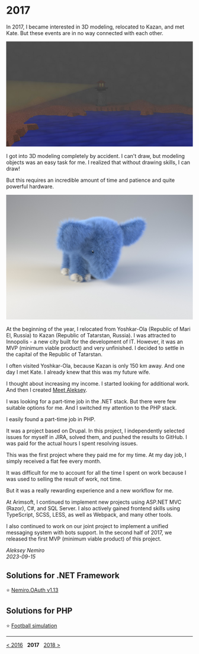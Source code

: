 # 2017

In 2017, I became interested in 3D modeling, relocated to Kazan, and met Kate.
But these events are in no way connected with each other.

![My first steps in Blender](assets/Blender_FirstSteps.jpg)

I got into 3D modeling completely by accident.
I can't draw, but modeling objects was an easy task for me.
I realized that without drawing skills, I can draw!

But this requires an incredible amount of time and patience and quite powerful hardware.

![Elephant](assets/Blender_Elephant.jpg)

At the beginning of the year, I relocated from Yoshkar-Ola (Republic of Mari El, Russia) to Kazan (Republic of Tatarstan, Russia).
I was attracted to Innopolis - a new city built for the development of IT.
However, it was an MVP (minimum viable product) and very unfinished.
I decided to settle in the capital of the Republic of Tatarstan.

I often visited Yoshkar-Ola, because Kazan is only 150 km away.
And one day I met Kate. I already knew that this was my future wife.

I thought about increasing my income. I started looking for additional work.
And then I created [Meet Aleksey](https://github.com/meet-aleksey).

I was looking for a part-time job in the .NET stack.
But there were few suitable options for me.
And I switched my attention to the PHP stack.

I easily found a part-time job in PHP.

It was a project based on Drupal.
In this project, I independently selected issues for myself in JIRA, solved them, and pushed the results to GitHub.
I was paid for the actual hours I spent resolving issues.

This was the first project where they paid me for my time.
At my day job, I simply received a flat fee every month.

It was difficult for me to account for all the time I spent on work because I was used to selling the result of work, not time.

But it was a really rewarding experience and a new workflow for me.

At Arimsoft, I continued to implement new projects using ASP.NET MVC (Razor), C#, and SQL Server.
I also actively gained frontend skills using TypeScript, SCSS, LESS, as well as Webpack, and many other tools.

I also continued to work on our joint project to implement a unified messaging system with bots support.
In the second half of 2017, we released the first MVP (minimum viable product) of this project.

_Aleksey Nemiro  
2023-09-15_

## Solutions for .NET Framework

:star: [Nemiro.OAuth v1.13](https://github.com/nemiro-net/nemiro.oauth/tree/v1.13)

## Solutions for PHP

:star: [Football simulation](https://github.com/meet-aleksey/php-football-simulation)

---
[< 2016](/2016) &nbsp; **2017** &nbsp; [2018 >](/2018)

